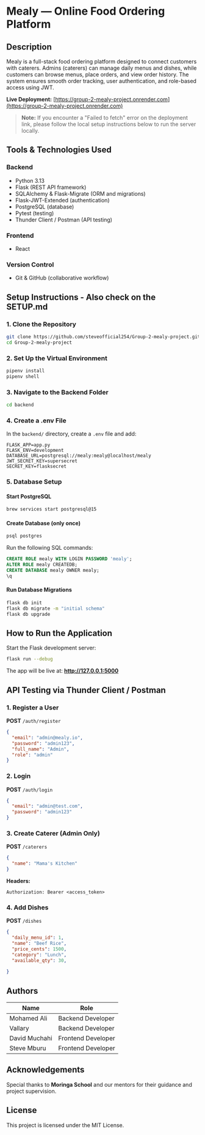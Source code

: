 # Mealy — Online Food Ordering Platform

## Description

Mealy is a full-stack food ordering platform designed to connect customers with caterers. Admins (caterers) can manage daily menus and dishes, while customers can browse menus, place orders, and view order history. The system ensures smooth order tracking, user authentication, and role-based access using JWT.

**Live Deployment:** [https://group-2-mealy-project.onrender.com](https://group-2-mealy-project.onrender.com)

> **Note:** If you encounter a "Failed to fetch" error on the deployment link, please follow the local setup instructions below to run the server locally.

## Tools & Technologies Used

### Backend
- Python 3.13
- Flask (REST API framework)
- SQLAlchemy & Flask-Migrate (ORM and migrations)
- Flask-JWT-Extended (authentication)
- PostgreSQL (database)
- Pytest (testing)
- Thunder Client / Postman (API testing)

### Frontend
- React

### Version Control
- Git & GitHub (collaborative workflow)

## Setup Instructions - Also check on the SETUP.md

### 1. Clone the Repository
```bash
git clone https://github.com/steveofficial254/Group-2-mealy-project.git
cd Group-2-mealy-project
```

### 2. Set Up the Virtual Environment
```bash
pipenv install
pipenv shell
```

### 3. Navigate to the Backend Folder
```bash
cd backend
```

### 4. Create a .env File
In the `backend/` directory, create a `.env` file and add:

```env
FLASK_APP=app.py
FLASK_ENV=development
DATABASE_URL=postgresql://mealy:mealy@localhost/mealy
JWT_SECRET_KEY=supersecret
SECRET_KEY=flasksecret
```

### 5. Database Setup

#### Start PostgreSQL
```bash
brew services start postgresql@15
```

#### Create Database (only once)
```bash
psql postgres
```

Run the following SQL commands:
```sql
CREATE ROLE mealy WITH LOGIN PASSWORD 'mealy';
ALTER ROLE mealy CREATEDB;
CREATE DATABASE mealy OWNER mealy;
\q
```

#### Run Database Migrations
```bash
flask db init
flask db migrate -m "initial schema"
flask db upgrade
```

## How to Run the Application

Start the Flask development server:
```bash
flask run --debug
```

The app will be live at: **http://127.0.0.1:5000**

## API Testing via Thunder Client / Postman

### 1. Register a User
**POST** `/auth/register`

```json
{
  "email": "admin@mealy.io",
  "password": "admin123",
  "full_name": "Admin",
  "role": "admin"
}
```

### 2. Login
**POST** `/auth/login`

```json
{
  "email": "admin@test.com",
  "password": "admin123"
}
```

### 3. Create Caterer (Admin Only)
**POST** `/caterers`

```json
{
  "name": "Mama's Kitchen"
}
```

**Headers:**
```
Authorization: Bearer <access_token>
```

### 4. Add Dishes
**POST** `/dishes`

```json
{
  "daily_menu_id": 1,
  "name": "Beef Rice",
  "price_cents": 1500,
  "category": "Lunch",
  "available_qty": 30,
  
}
```

## Authors

| Name | Role |
|------|------|
| Mohamed Ali | Backend Developer |
| Vallary | Backend Developer |
| David Muchahi | Frontend Developer |
| Steve Mburu | Frontend Developer |

## Acknowledgements

Special thanks to **Moringa School** and our mentors for their guidance and project supervision.

## License

This project is licensed under the MIT License.





